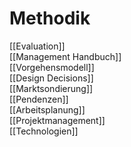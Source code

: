 # Methodik
[[Evaluation]]  
[[Management Handbuch]]  
[[Vorgehensmodell]]  
[[Design Decisions]]  
[[Marktsondierung]]  
[[Pendenzen]]  
[[Arbeitsplanung]]  
[[Projektmanagement]]  
[[Technologien]]  